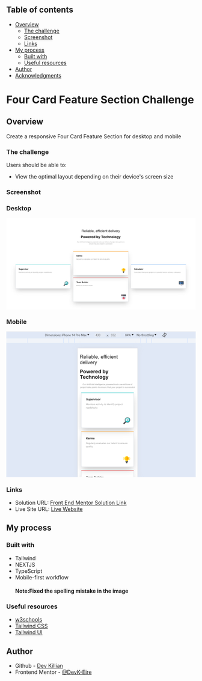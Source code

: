 ## Table of contents

- [Overview](#overview)
  - [The challenge](#the-challenge)
  - [Screenshot](#screenshot)
  - [Links](#links)
- [My process](#my-process)
  - [Built with](#built-with)
  - [Useful resources](#useful-resources)
- [Author](#author)
- [Acknowledgments](#acknowledgments)

# Four Card Feature Section Challenge

## Overview

Create a responsive Four Card Feature Section for desktop and mobile

### The challenge

Users should be able to:

- View the optimal layout depending on their device's screen size


### Screenshot

### Desktop

<img alt="Omelette recipe Page Desktop" src="https://github.com/DevK-Eire/four-card-feature-section/blob/main/public/fcdesktop.PNG" align="center">

### Mobile

<img alt="Omelette recipe Page Mobile" src="https://github.com/DevK-Eire/four-card-feature-section/blob/main/public/fcmobile.PNG" align="center">

### Links

- Solution URL: [Front End Mentor Solution Link](https://www.frontendmentor.io/solutions/four-card-feature-section-3xHxs-nwJW)
- Live Site URL: [Live Website](https://four-card-feature-section-7fo7a4ac3-devk-eire.vercel.app/)

## My process

### Built with

- Tailwind
- NEXTJS
- TypeScript
- Mobile-first workflow
  #### Note:Fixed the spelling mistake in the image

### Useful resources

- [w3schools](https://www.w3schools.com)
- [Tailwind CSS](https://tailwindcss.com)
- [Tailwind UI](https://tailwindui.com)

## Author

- Github - [Dev Killian](https://github.com/DevK-Eire)
- Frontend Mentor - [@DevK-Eire](https://www.frontendmentor.io/profile/DevK-Eire)
